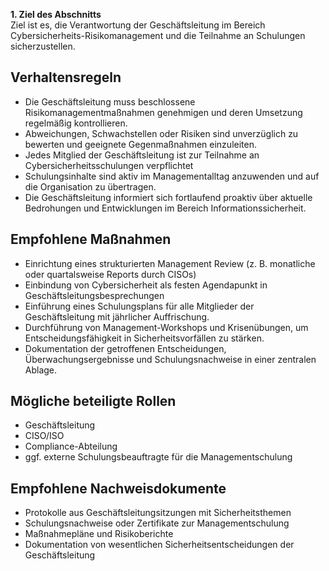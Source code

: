 
**1. Ziel des Abschnitts**  
  Ziel ist es, die Verantwortung der Geschäftsleitung im Bereich Cybersicherheits-Risikomanagement und die Teilnahme an Schulungen sicherzustellen.

## Verhaltensregeln 
  - Die Geschäftsleitung muss beschlossene Risikomanagementmaßnahmen genehmigen und deren Umsetzung regelmäßig kontrollieren.
  - Abweichungen, Schwachstellen oder Risiken sind unverzüglich zu bewerten und geeignete Gegenmaßnahmen einzuleiten.
  - Jedes Mitglied der Geschäftsleitung ist zur Teilnahme an Cybersicherheitsschulungen verpflichtet
  - Schulungsinhalte sind aktiv im Managementalltag anzuwenden und auf die Organisation zu übertragen.
  - Die Geschäftsleitung informiert sich fortlaufend proaktiv über aktuelle Bedrohungen und Entwicklungen im Bereich Informationssicherheit.

## Empfohlene Maßnahmen 
  - Einrichtung eines strukturierten Management Review (z. B. monatliche oder quartalsweise Reports durch CISOs)
  - Einbindung von Cybersicherheit als festen Agendapunkt in Geschäftsleitungsbesprechungen
  - Einführung eines Schulungsplans für alle Mitglieder der Geschäftsleitung mit jährlicher Auffrischung.
  - Durchführung von Management-Workshops und Krisenübungen, um Entscheidungsfähigkeit in Sicherheitsvorfällen zu stärken.
  - Dokumentation der getroffenen Entscheidungen, Überwachungsergebnisse und Schulungsnachweise in einer zentralen Ablage.

## Mögliche beteiligte Rollen
  - Geschäftsleitung
  - CISO/ISO
  - Compliance-Abteilung
  - ggf. externe Schulungsbeauftragte für die Managementschulung

## Empfohlene Nachweisdokumente
  - Protokolle aus Geschäftsleitungsitzungen mit Sicherheitsthemen
  - Schulungsnachweise oder Zertifikate zur Managementschulung
  - Maßnahmepläne und Risikoberichte
  - Dokumentation von wesentlichen Sicherheitsentscheidungen der Geschäftsleitung

